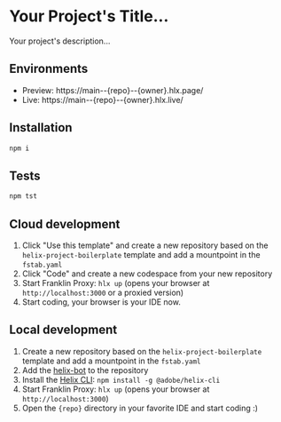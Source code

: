 # Your Project's Title...

Your project's description...

## Environments

- Preview: https://main--{repo}--{owner}.hlx.page/
- Live: https://main--{repo}--{owner}.hlx.live/

## Installation

```sh
npm i
```

## Tests

```sh
npm tst
```

## Cloud development

1. Click "Use this template" and create a new repository based on the `helix-project-boilerplate` template and add a mountpoint in the `fstab.yaml`
2. Click "Code" and create a new codespace from your new repository
3. Start Franklin Proxy: `hlx up` (opens your browser at `http://localhost:3000` or a proxied version)
4. Start coding, your browser is your IDE now.

## Local development

1. Create a new repository based on the `helix-project-boilerplate` template and add a mountpoint in the `fstab.yaml`
1. Add the [helix-bot](https://github.com/apps/helix-bot) to the repository
1. Install the [Helix CLI](https://github.com/adobe/helix-cli): `npm install -g @adobe/helix-cli`
1. Start Franklin Proxy: `hlx up` (opens your browser at `http://localhost:3000`)
1. Open the `{repo}` directory in your favorite IDE and start coding :)
